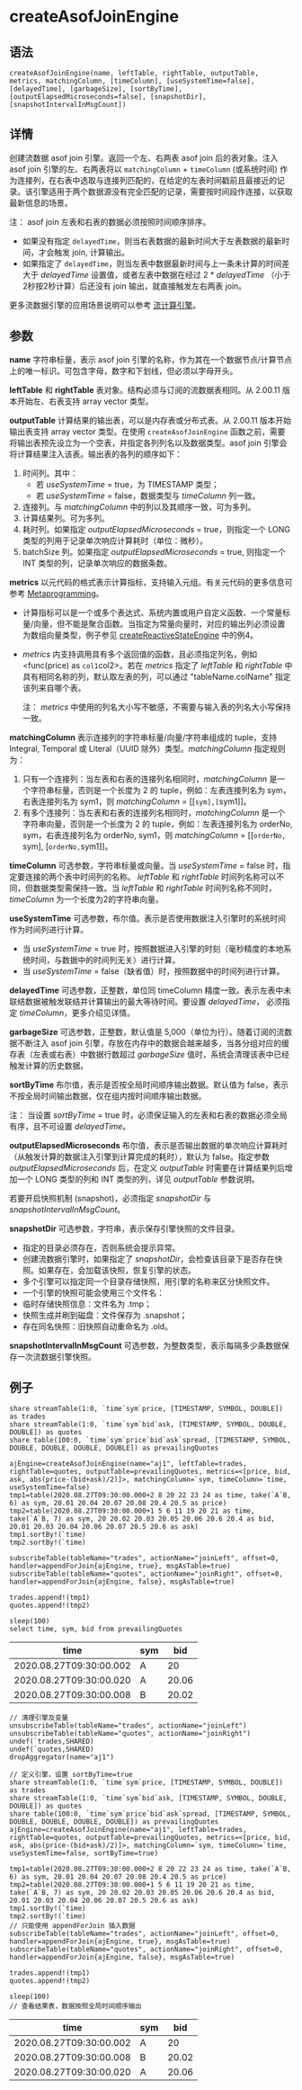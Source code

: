 # createAsofJoinEngine

## 语法

`createAsofJoinEngine(name, leftTable, rightTable,
outputTable, metrics, matchingColumn, [timeColumn], [useSystemTime=false],
[delayedTime], [garbageSize], [sortByTime], [outputElapsedMicroseconds=false], [snapshotDir],
[snapshotIntervalInMsgCount])`

## 详情

创建流数据 asof join 引擎。返回一个左、右两表 asof join 后的表对象。注入 asof join
引擎的左、右两表将以 `matchingColumn` + `timeColumn` (或系统时间)
作为连接列，在右表中选取与连接列匹配的，在给定的左表时间戳前且最接近的记录。该引擎适用于两个数据源没有完全匹配的记录，需要按时间段作连接，以获取最新信息的场景。

注： asof join 左表和右表的数据必须按照时间顺序排序。

* 如果没有指定
  `delayedTime`，则当右表数据的最新时间大于左表数据的最新时间，才会触发 join,
  计算输出。
* 如果指定了
  `delayedTime`，则当左表中数据最新时间与上一条未计算的时间差大于
  *delayedTime* 设置值，或者左表中数据在经过 2 \* *delayedTime*
  （小于2秒按2秒计算）后还没有 join 输出，就直接触发左右两表 join。

更多流数据引擎的应用场景说明可以参考 [流计算引擎](../themes/streamingEngine.md)。

## 参数

**name** 字符串标量，表示 asof join 引擎的名称，作为其在一个数据节点/计算节点上的唯一标识。可包含字母，数字和下划线，但必须以字母开头。

**leftTable** 和 **rightTable** 表对象。结构必须与订阅的流数据表相同。从
2.00.11 版本开始左、右表支持 array vector 类型。

**outputTable** 计算结果的输出表，可以是内存表或分布式表。从 2.00.11 版本开始输出表支持
array vector 类型。在使用 `createAsofJoinEngine`
函数之前，需要将输出表预先设立为一个空表，并指定各列列名以及数据类型。asof join 引擎会将计算结果注入该表。输出表的各列的顺序如下：

1. 时间列。其中：
   * 若 *useSystemTime* = true，为 TIMESTAMP 类型；
   * 若 *useSystemTime* = false，数据类型与 *timeColumn* 列一致。
2. 连接列。与 *matchingColumn* 中的列以及其顺序一致，可为多列。
3. 计算结果列。可为多列。
4. 耗时列。如果指定 *outputElapsedMicroseconds* = true，则指定一个 LONG
   类型的列用于记录单次响应计算耗时（单位：微秒）。
5. batchSize 列。如果指定 *outputElapsedMicroseconds* = true, 则指定一个 INT
   类型的列，记录单次响应的数据条数。

**metrics** 以元代码的格式表示计算指标，支持输入元组。有关元代码的更多信息可参考 [Metaprogramming](../../progr/objs/meta_progr.md)。

* 计算指标可以是一个或多个表达式、系统内置或用户自定义函数、一个常量标量/向量，但不能是聚合函数。当指定为常量向量时，对应的输出列必须设置为数组向量类型，例子参见
  [createReactiveStateEngine](createReactiveStateEngine.md) 中的例4。
* *metrics* 内支持调用具有多个返回值的函数，且必须指定列名，例如 <func(price) as
  `col1`col2>。若在 *metrics* 指定了 *leftTable* 和 *rightTable*
  中具有相同名称的列，默认取左表的列，可以通过 "tableName.colName" 指定该列来自哪个表。

  注： *metrics*
  中使用的列名大小写不敏感，不需要与输入表的列名大小写保持一致。

**matchingColumn** 表示连接列的字符串标量/向量/字符串组成的 tuple，支持 Integral,
Temporal 或 Literal（UUID 除外）类型。*matchingColumn* 指定规则为：

1. 只有一个连接列：当左表和右表的连接列名相同时，*matchingColumn* 是一个字符串标量，否则是一个长度为 2 的
   tuple，例如：左表连接列名为 sym，右表连接列名为 sym1，则 *matchingColumn* =
   [[`sym],[`sym1]]。
2. 有多个连接列：当左表和右表的连接列名相同时，*matchingColumn* 是一个字符串向量，否则是一个长度为 2 的
   tuple，例如：左表连接列名为 orderNo, sym，右表连接列名为 orderNo, sym1，则 *matchingColumn* =
   [[`orderNo, `sym], [`orderNo,`sym1]]。

**timeColumn** 可选参数，字符串标量或向量。当 *useSystemTime* = false
时，指定要连接的两个表中时间列的名称。 *leftTable* 和 *rightTable* 时间列名称可以不同，但数据类型需保持一致。当
*leftTable* 和 *rightTable* 时间列名称不同时，*timeColumn*
为一个长度为2的字符串向量。

**useSystemTime** 可选参数，布尔值。表示是否使用数据注入引擎时的系统时间作为时间列进行计算。

* 当 *useSystemTime* = true
  时，按照数据进入引擎的时刻（毫秒精度的本地系统时间，与数据中的时间列无关）进行计算。
* 当 *useSystemTime* = false（缺省值）时，按照数据中的时间列进行计算。

**delayedTime** 可选参数，正整数，单位同 timeColumn
精度一致。表示左表中未联结数据被触发联结并计算输出的最大等待时间。要设置 *delayedTime*， 必须指定
*timeColumn*，更多介绍见详情。

**garbageSize** 可选参数，正整数，默认值是 5,000（单位为行）。随着订阅的流数据不断注入 asof
join 引擎，存放在内存中的数据会越来越多，当各分组对应的缓存表（左表或右表）中数据行数超过 *garbageSize*
值时，系统会清理该表中已经触发计算的历史数据。

**sortByTime** 布尔值，表示是否按全局时间顺序输出数据。默认值为
false，表示不按全局时间输出数据，仅在组内按时间顺序输出数据。

注： 当设置
*sortByTime* = true 时，必须保证输入的左表和右表的数据必须全局有序，且不可设置
*delayedTime*。

**outputElapsedMicroseconds** 布尔值，表示是否输出数据的单次响应计算耗时（从触发计算的数据注入引擎到计算完成的耗时），默认为
false。指定参数 *outputElapsedMicroseconds* 后，在定义 *outputTable* 时需要在计算结果列后增加一个
LONG 类型的列和 INT 类型的列，详见 *outputTable* 参数说明。

若要开启快照机制 (snapshot)，必须指定 *snapshotDir* 与
*snapshotIntervalInMsgCount*。

**snapshotDir** 可选参数，字符串，表示保存引擎快照的文件目录。

* 指定的目录必须存在，否则系统会提示异常。
* 创建流数据引擎时，如果指定了 *snapshotDir*，会检查该目录下是否存在快照。如果存在，会加载该快照，恢复引擎的状态。
* 多个引擎可以指定同一个目录存储快照，用引擎的名称来区分快照文件。
* 一个引擎的快照可能会使用三个文件名：
* 临时存储快照信息：文件名为 <engineName>.tmp；
* 快照生成并刷到磁盘：文件保存为 <engineName>.snapshot；
* 存在同名快照：旧快照自动重命名为 <engineName>.old。

**snapshotIntervalInMsgCount**
可选参数，为整数类型，表示每隔多少条数据保存一次流数据引擎快照。

## 例子

```
share streamTable(1:0, `time`sym`price, [TIMESTAMP, SYMBOL, DOUBLE]) as trades
share streamTable(1:0, `time`sym`bid`ask, [TIMESTAMP, SYMBOL, DOUBLE, DOUBLE]) as quotes
share table(100:0, `time`sym`price`bid`ask`spread, [TIMESTAMP, SYMBOL, DOUBLE, DOUBLE, DOUBLE, DOUBLE]) as prevailingQuotes

ajEngine=createAsofJoinEngine(name="aj1", leftTable=trades, rightTable=quotes, outputTable=prevailingQuotes, metrics=<[price, bid, ask, abs(price-(bid+ask)/2)]>, matchingColumn=`sym, timeColumn=`time, useSystemTime=false)
tmp1=table(2020.08.27T09:30:00.000+2 8 20 22 23 24 as time, take(`A`B, 6) as sym, 20.01 20.04 20.07 20.08 20.4 20.5 as price)
tmp2=table(2020.08.27T09:30:00.000+1 5 6 11 19 20 21 as time, take(`A`B, 7) as sym, 20 20.02 20.03 20.05 20.06 20.6 20.4 as bid,  20.01 20.03 20.04 20.06 20.07 20.5 20.6 as ask)
tmp1.sortBy!(`time)
tmp2.sortBy!(`time)

subscribeTable(tableName="trades", actionName="joinLeft", offset=0, handler=appendForJoin{ajEngine, true}, msgAsTable=true)
subscribeTable(tableName="quotes", actionName="joinRight", offset=0, handler=appendForJoin{ajEngine, false}, msgAsTable=true)

trades.append!(tmp1)
quotes.append!(tmp2)

sleep(100)
select time, sym, bid from prevailingQuotes
```

| time | sym | bid |
| --- | --- | --- |
| 2020.08.27T09:30:00.002 | A | 20 |
| 2020.08.27T09:30:00.020 | A | 20.06 |
| 2020.08.27T09:30:00.008 | B | 20.02 |

```
// 清理引擎及变量
unsubscribeTable(tableName="trades", actionName="joinLeft")
unsubscribeTable(tableName="quotes", actionName="joinRight")
undef(`trades,SHARED)
undef(`quotes,SHARED)
dropAggregator(name="aj1")

// 定义引擎，设置 sortByTime=true
share streamTable(1:0, `time`sym`price, [TIMESTAMP, SYMBOL, DOUBLE]) as trades
share streamTable(1:0, `time`sym`bid`ask, [TIMESTAMP, SYMBOL, DOUBLE, DOUBLE]) as quotes
share table(100:0, `time`sym`price`bid`ask`spread, [TIMESTAMP, SYMBOL, DOUBLE, DOUBLE, DOUBLE, DOUBLE]) as prevailingQuotes
ajEngine=createAsofJoinEngine(name="aj1", leftTable=trades, rightTable=quotes, outputTable=prevailingQuotes, metrics=<[price, bid, ask, abs(price-(bid+ask)/2)]>, matchingColumn=`sym, timeColumn=`time, useSystemTime=false, sortByTime=true)

tmp1=table(2020.08.27T09:30:00.000+2 8 20 22 23 24 as time, take(`A`B, 6) as sym, 20.01 20.04 20.07 20.08 20.4 20.5 as price)
tmp2=table(2020.08.27T09:30:00.000+1 5 6 11 19 20 21 as time, take(`A`B, 7) as sym, 20 20.02 20.03 20.05 20.06 20.6 20.4 as bid,  20.01 20.03 20.04 20.06 20.07 20.5 20.6 as ask)
tmp1.sortBy!(`time)
tmp2.sortBy!(`time)
// 只能使用 appendForJoin 插入数据
subscribeTable(tableName="trades", actionName="joinLeft", offset=0, handler=appendForJoin{ajEngine, true}, msgAsTable=true)
subscribeTable(tableName="quotes", actionName="joinRight", offset=0, handler=appendForJoin{ajEngine, false}, msgAsTable=true)

trades.append!(tmp1)
quotes.append!(tmp2)

sleep(100)
// 查看结果表，数据按照全局时间顺序输出
```

| time | sym | bid |
| --- | --- | --- |
| 2020.08.27T09:30:00.002 | A | 20 |
| 2020.08.27T09:30:00.008 | B | 20.02 |
| 2020.08.27T09:30:00.020 | A | 20.06 |

